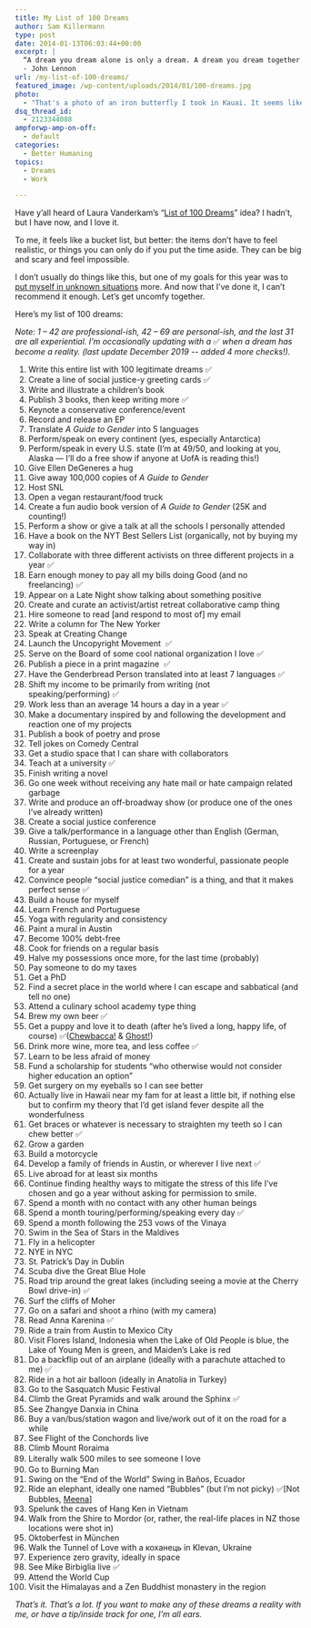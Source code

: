 ```yaml
---
title: My List of 100 Dreams
author: Sam Killermann
type: post
date: 2014-01-13T06:03:44+00:00
excerpt: |
  “A dream you dream alone is only a dream. A dream you dream together is reality.” 
  - John Lennon
url: /my-list-of-100-dreams/
featured_image: /wp-content/uploads/2014/01/100-dreams.jpg
photo:
  - "That's a photo of an iron butterfly I took in Kauai. It seems like something out of a dream, doesn't it?"
dsq_thread_id:
  - 2123344088
ampforwp-amp-on-off:
  - default
categories:
  - Better Humaning
topics:
  - Dreams
  - Work

---
```

Have y&#8217;all heard of Laura Vanderkam&#8217;s &#8220;<a rel="noopener" href="http://lauravanderkam.com/2010/10/100110-my-list-of-100-dreams/" target="_blank">List of 100 Dreams</a>&#8221; idea? I hadn&#8217;t, but I have now, and I love it. 

To me, it feels like a bucket list, but better: the items don&#8217;t have to feel realistic, or things you can only do if you put the time aside. They can be big and scary and feel impossible. 

I don&#8217;t usually do things like this, but one of my goals for this year was to <a rel="noopener" href="//new-years-resolutions-happy-world/" target="_blank">put myself in unknown situations</a> more. And now that I&#8217;ve done it, I can&#8217;t recommend it enough. Let&#8217;s get uncomfy together.

Here&#8217;s my list of 100 dreams:

_Note: 1 &#8211; 42 are professional-ish, 42 &#8211; 69 are personal-ish, and the last 31 are all experiential. I&#8217;m occasionally updating with a_ ✅ _when a dream has become a reality. (last update December 2019 -- added 4 more checks!)._

  1. Write this entire list with 100 legitimate dreams ✅
  2. Create a line of social justice-y greeting cards ✅
  3. Write and illustrate a children&#8217;s book
  4. Publish 3 books, then keep writing more ✅
  5. Keynote a conservative conference/event
  6. Record and release an EP
  7. Translate _A Guide to Gender_ into 5 languages
  8. Perform/speak on every continent (yes, especially Antarctica)
  9. Perform/speak in every U.S. state (I&#8217;m at 49/50, and looking at you, Alaska &#8212; I&#8217;ll do a free show if anyone at UofA is reading this!)
 10. Give Ellen DeGeneres a hug
 11. Give away 100,000 copies of _A Guide to Gender_
 12. Host SNL
 13. Open a vegan restaurant/food truck
 14. Create a fun audio book version of _A Guide to Gender_ (25K and counting!)
 15. Perform a show or give a talk at all the schools I personally attended
 16. Have a book on the NYT Best Sellers List (organically, not by buying my way in)
 17. Collaborate with three different activists on three different projects in a year ✅
 18. Earn enough money to pay all my bills doing Good (and no freelancing) ✅
 19. Appear on a Late Night show talking about something positive
 20. Create and curate an activist/artist retreat collaborative camp thing
 21. Hire someone to read [and respond to most of] my email
 22. Write a column for The New Yorker
 23. Speak at Creating Change
 24. Launch the Uncopyright Movement  ✅
 25. Serve on the Board of some cool national organization I love ✅
 26. Publish a piece in a print magazine  ✅
 27. Have the Genderbread Person translated into at least 7 languages ✅
 28. Shift my income to be primarily from writing (not speaking/performing) ✅
 29. Work less than an average 14 hours a day in a year ✅
 30. Make a documentary inspired by and following the development and reaction one of my projects
 31. Publish a book of poetry and prose
 32. Tell jokes on Comedy Central
 33. Get a studio space that I can share with collaborators
 34. Teach at a university ✅
 35. Finish writing a novel
 36. Go one week without receiving any hate mail or hate campaign related garbage
 37. Write and produce an off-broadway show (or produce one of the ones I&#8217;ve already written)
 38. Create a social justice conference
 39. Give a talk/performance in a language other than English (German, Russian, Portuguese, or French)
 40. Write a screenplay
 41. Create and sustain jobs for at least two wonderful, passionate people for a year
 42. Convince people &#8220;social justice comedian&#8221; is a thing, and that it makes perfect sense ✅
 43. Build a house for myself
 44. Learn French and Portuguese
 45. Yoga with regularity and consistency
 46. Paint a mural in Austin
 47. Become 100% debt-free
 48. Cook for friends on a regular basis
 49. Halve my possessions once more, for the last time (probably)
 50. Pay someone to do my taxes
 51. Get a PhD
 52. Find a secret place in the world where I can escape and sabbatical (and tell no one)
 53. Attend a culinary school academy type thing
 54. Brew my own beer ✅
 55. Get a puppy and love it to death (after he&#8217;s lived a long, happy life, of course) ✅([Chewbacca!][1] &amp; [Ghost!](https://www.instagram.com/p/BxiOHs4FiQ2/))
 56. Drink more wine, more tea, and less coffee ✅
 57. Learn to be less afraid of money
 58. Fund a scholarship for students &#8220;who otherwise would not consider higher education an option&#8221;
 59. Get surgery on my eyeballs so I can see better
 60. Actually live in Hawaii near my fam for at least a little bit, if nothing else but to confirm my theory that I&#8217;d get island fever despite all the wonderfulness
 61. Get braces or whatever is necessary to straighten my teeth so I can chew better ✅
 62. Grow a garden
 63. Build a motorcycle
 64. Develop a family of friends in Austin, or wherever I live next ✅
 65. Live abroad for at least six months
 66. Continue finding healthy ways to mitigate the stress of this life I&#8217;ve chosen and go a year without asking for permission to smile.
 67. Spend a month with no contact with any other human beings
 68. Spend a month touring/performing/speaking every day ✅
 69. Spend a month following the 253 vows of the Vinaya
 70. Swim in the Sea of Stars in the Maldives
 71. Fly in a helicopter
 72. NYE in NYC
 73. St. Patrick&#8217;s Day in Dublin
 74. Scuba dive the Great Blue Hole
 75. Road trip around the great lakes (including seeing a movie at the Cherry Bowl drive-in) ✅
 76. Surf the cliffs of Moher
 77. Go on a safari and shoot a rhino (with my camera)
 78. Read Anna Karenina ✅
 79. Ride a train from Austin to Mexico City
 80. Visit Flores Island, Indonesia when the Lake of Old People is blue, the Lake of Young Men is green, and Maiden&#8217;s Lake is red
 81. Do a backflip out of an airplane (ideally with a parachute attached to me) ✅
 82. Ride in a hot air balloon (ideally in Anatolia in Turkey)
 83. Go to the Sasquatch Music Festival
 84. Climb the Great Pyramids and walk around the Sphinx ✅
 85. See Zhangye Danxia in China
 86. Buy a van/bus/station wagon and live/work out of it on the road for a while
 87. See Flight of the Conchords live
 88. Climb Mount Roraima
 89. <span style="line-height: 1.5em;">Literally walk 500 miles to see someone I love</span>
 90. Go to Burning Man
 91. Swing on the &#8220;End of the World&#8221; Swing in Baños, Ecuador
 92. Ride an elephant, ideally one named &#8220;Bubbles&#8221; (but I&#8217;m not picky) ✅[Not Bubbles, [Meena][2]]
 93. Spelunk the caves of Hang Ken in Vietnam
 94. Walk from the Shire to Mordor (or, rather, the real-life places in NZ those locations were shot in)
 95. Oktoberfest in München
 96. Walk the Tunnel of Love with a коханець in Klevan, Ukraine
 97. Experience zero gravity, ideally in space
 98. See Mike Birbiglia live ✅
 99. Attend the World Cup
1.   Visit the Himalayas and a Zen Buddhist monastery in the region

_That&#8217;s it. That&#8217;s a lot. If you want to make any of these dreams a reality with me, or have a tip/inside track for one, I&#8217;m all ears._

 [1]: https://www.instagram.com/p/BkgEtu2no8W/
 [2]: https://www.instagram.com/p/6UQT31FHjX/